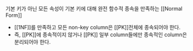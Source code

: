 기본 키가 아닌 모든 속성이 기본 키에 대해 완전 함수적 종속을 만족하는 [[Normal Form]]

- [[1NF]]를 만족하고 모든 non-key column은 [[PK]]전체에 종속되어야 한다.
- 즉, [[PK]]에 종속적이지 않거나 [[PK]] 일부 column들에만 종속적인 column은 분리되어야 한다.